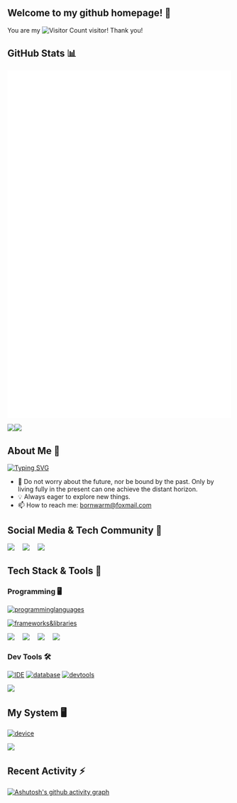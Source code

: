 ## Welcome to my github homepage! 👋
You are my ![Visitor Count](https://profile-counter.glitch.me/xiaohanpublic/count.svg) visitor! Thank you!

## GitHub Stats 📊
<div style="display: flex; flex-direction: column; align-items: flex-start;">
    <div style="flex: 0 0 60%;">
        <picture>
            <source media="(max-width: 767px)" srcset="./github-metrics.svg" width="100%">
            <img src="./github-metrics.svg" alt="Metrics" align="top">
        </picture>
    </div>
</div>

<img align="" height="137px" src="https://github-readme-stats.vercel.app/api?username=xiaohanpublic&hide_title=true&hide_border=true&show_icons=true&include_all_commits=true&line_height=21&bg_color=0,EC6C6C,FFD479,FFFC79,73FA79&theme=graywhite" /><img align="" height="137px" src="https://github-readme-stats.vercel.app/api/top-langs/?username=xiaohanpublic&hide_title=true&hide_border=true&layout=compact&bg_color=0,73FA79,73FDFF,D783FF&theme=graywhite" />

## About Me 🤔
[![Typing SVG](https://readme-typing-svg.demolab.com?font=Fira+Code&size=30&duration=6000&pause=500&width=800&height=100&lines=%E4%B8%8D%E4%B8%BA%E6%9C%AA%E6%9D%A5%E5%BF%A7%E8%99%91%EF%BC%8C%E4%B8%8D%E4%B8%BA%E8%BF%87%E5%BE%80%E7%89%B5%E7%BB%8A%EF%BC%8C%E5%94%AF%E6%9C%89%E6%AD%A4%E5%88%BB%EF%BC%8C%E6%96%B9%E8%83%BD%E6%88%90%E5%B0%B1%E8%BF%9C%E6%96%B9;%E4%B8%8E%E6%97%B6%E4%BF%B1%E8%BF%9B%EF%BC%8C%E6%8B%A5%E6%8A%B1%E5%8F%98%E5%8C%96)](https://git.io/typing-svg)
- 🌟 Do not worry about the future, nor be bound by the past. Only by living fully in the present can one achieve the distant horizon.
- 💡 Always eager to explore new things.
- 📫 How to reach me: bornwarm@foxmail.com

## Social Media & Tech Community 🤝
<!-- profile logo -->
<div>
  <a href="https://dandansad.com/"><img src="https://img.shields.io/badge/Website-个人网站-4BBAFF?style=for-the-badge&logo=wordpress&logoColor=white" /></a>&emsp;
  <a href="https://blog.csdn.net/2402_85491806"><img src="https://img.shields.io/badge/CSDN-博客-FF4B2B?style=for-the-badge&logo=c&logoColor=white" /></a>&emsp;
  <a href="mailto:bornwarm@foxmail.com"><img src="https://img.shields.io/badge/Email-邮箱-00CED1?style=for-the-badge&logo=gmail&logoColor=white" /></a>&emsp;
  <!-- <a href="https://www.zhihu.com/people/xiaohanpublic"><img src="https://img.shields.io/badge/知乎-知乎-056DE8?style=for-the-badge&logo=zhihu&logoColor=white" /></a>&emsp;
  <a href="https://www.bilibili.com/video/BV13y4y1y7Q5"><img src="https://img.shields.io/badge/Bilibili-哔哩哔哩-FF69B4?style=for-the-badge&logo=bilibili&logoColor=white" /></a>&emsp; -->
</div>

## Tech Stack & Tools 🧰

### Programming 🖥️
[![programminglanguages](https://skillicons.dev/icons?i=java,python,c,cpp,markdown,bash,javascript,html,css,kotlin,latex)](https://skillicons.dev)

[![frameworks&libraries](https://skillicons.dev/icons?i=spring,vue,flask,opencv,pytorch,qt,sklearn,selenium,tensorflow)](https://skillicons.dev)

<div>
  <img src="https://img.shields.io/badge/MyBatis-持久层框架-FF5733?style=for-the-badge&logo=apache&logoColor=white" />&emsp;
  <img src="https://img.shields.io/badge/NumPy-数据处理-FFC300?style=for-the-badge&logo=numpy&logoColor=white" />&emsp;
  <img src="https://img.shields.io/badge/Pandas-数据分析-DAF7A6?style=for-the-badge&logo=pandas&logoColor=white" />&emsp;
  <img src="https://img.shields.io/badge/Matplotlib-数据可视化-900C3F?style=for-the-badge&logo=matplotlib&logoColor=white" />&emsp;
</div>

### Dev Tools 🛠️

[![IDE](https://skillicons.dev/icons?i=vscode,idea,pycharm,androidstudio,powershell,vim)](https://skillicons.dev)
[![database](https://skillicons.dev/icons?i=mysql,sqlite)](https://skillicons.dev)
[![devtools](https://skillicons.dev/icons?i=docker,nginx,postman,anaconda,cmake,git,githubactions,gitlab,gradle,maven,npm,obsidian,vite,wordpress)](https://skillicons.dev)

<div>
  <img src="https://img.shields.io/badge/Tomcat-Web容器-F8DC75?style=for-the-badge&logo=apache-tomcat&logoColor=black" />&emsp;
</div>

## My System 🖥

[![device](https://skillicons.dev/icons?i=windows,linux,ubuntu)](https://skillicons.dev)

<div>
  <img src="https://img.shields.io/badge/CentOS-Linux系统-262577?style=for-the-badge&logo=centos&logoColor=white" />&emsp;
</div>


## Recent Activity ⚡
[![Ashutosh's github activity graph](https://github-readme-activity-graph.vercel.app/graph?username=xiaohanpublic&theme=vue)](https://github.com/ashutosh00710/github-readme-activity-graph)
